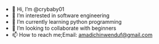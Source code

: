 - 👋 Hi, I’m @crybaby01
- 👀 I’m interested in software engineering
- 🌱 I’m currently learning python programming
- 💞️ I’m looking to collaborate with beginners
- 📫 How to reach me;Email: amadichinwenduf@gmail.com

<!---
crybaby01/crybaby01 is a ✨ special ✨ repository because its `README.md` (this file) appears on your GitHub profile.
You can click the Preview link to take a look at your changes.
--->
